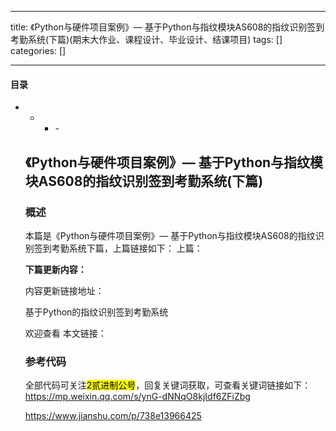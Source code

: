 
--- 
title:  《Python与硬件项目案例》— 基于Python与指纹模块AS608的指纹识别签到考勤系统(下篇)(期末大作业、课程设计、毕业设计、结课项目) 
tags: []
categories: [] 

---


#### 目录
- - <ul><li>- 


## 《Python与硬件项目案例》— 基于Python与指纹模块AS608的指纹识别签到考勤系统(下篇)

### 概述

本篇是《Python与硬件项目案例》— 基于Python与指纹模块AS608的指纹识别签到考勤系统下篇，上篇链接如下： 上篇：

**下篇更新内容：**

内容更新链接地址：



基于Python的指纹识别签到考勤系统



欢迎查看 本文链接：

### 参考代码

全部代码可关注<mark>2贰进制公号</mark>，回复关键词获取，可查看关键词链接如下：  https://mp.weixin.qq.com/s/ynG-dNNqO8kjIdf6ZFiZbg

 https://www.jianshu.com/p/738e13966425
